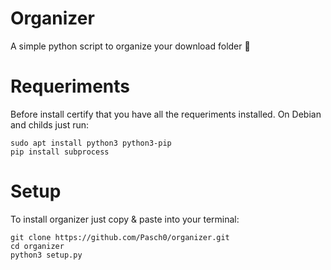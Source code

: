 # Organizer
A simple python script to organize your download folder 🐧

# Requeriments

Before install certify that you have all the requeriments installed.
On Debian and childs just run:

```
sudo apt install python3 python3-pip
pip install subprocess
```

# Setup

To install organizer just copy & paste into your terminal:

```
git clone https://github.com/Pasch0/organizer.git
cd organizer
python3 setup.py
```
